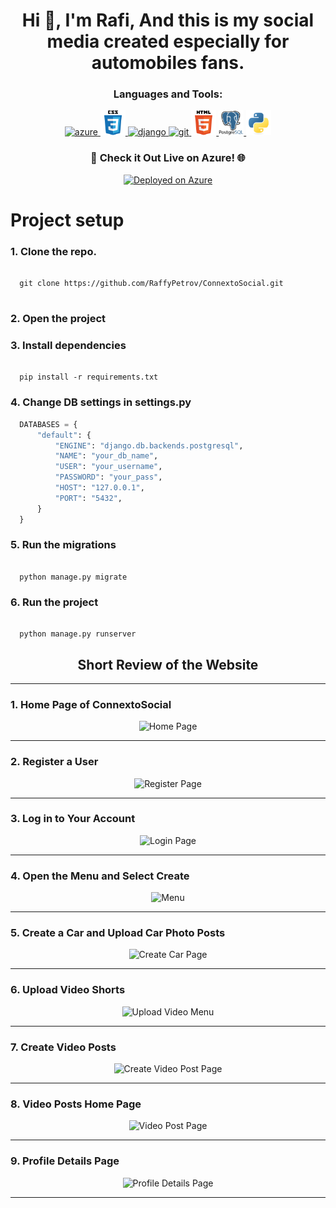 <h1 align="center">Hi 👋, I'm Rafi, And this is my social media created especially for automobiles fans.</h1>

<h3 align="center">Languages and Tools:</h3>
<p align="center"> <a href="https://azure.microsoft.com/en-in/" target="_blank" rel="noreferrer"> <img src="https://www.vectorlogo.zone/logos/microsoft_azure/microsoft_azure-icon.svg" alt="azure" width="40" height="40"/> </a> <a href="https://www.w3schools.com/css/" target="_blank" rel="noreferrer"> <img src="https://raw.githubusercontent.com/devicons/devicon/master/icons/css3/css3-original-wordmark.svg" alt="css3" width="40" height="40"/> </a> <a href="https://www.djangoproject.com/" target="_blank" rel="noreferrer"> <img src="https://cdn.worldvectorlogo.com/logos/django.svg" alt="django" width="40" height="40"/> </a> <a href="https://git-scm.com/" target="_blank" rel="noreferrer"> <img src="https://www.vectorlogo.zone/logos/git-scm/git-scm-icon.svg" alt="git" width="40" height="40"/> </a> <a href="https://www.w3.org/html/" target="_blank" rel="noreferrer"> <img src="https://raw.githubusercontent.com/devicons/devicon/master/icons/html5/html5-original-wordmark.svg" alt="html5" width="40" height="40"/> </a> <a href="https://www.postgresql.org" target="_blank" rel="noreferrer"> <img src="https://raw.githubusercontent.com/devicons/devicon/master/icons/postgresql/postgresql-original-wordmark.svg" alt="postgresql" width="40" height="40"/> </a> <a href="https://www.python.org" target="_blank" rel="noreferrer"> <img src="https://raw.githubusercontent.com/devicons/devicon/master/icons/python/python-original.svg" alt="python" width="40" height="40"/> </a> </p>

<h3 align="center">🚀 Check it Out Live on Azure! 🌐</h3>
<p align="center">
  <a href="https://connextosocial-media-frdqcdgjddb9ctcv.italynorth-01.azurewebsites.net" target="_blank">
    <img src="https://img.shields.io/badge/Deployed%20on-Azure-blue?style=for-the-badge&logo=microsoft-azure&logoColor=white" alt="Deployed on Azure" />
  </a>
</p>

# Project setup

### 1. Clone the repo.

   
  ```terminal

    git clone https://github.com/RaffyPetrov/ConnextoSocial.git


  ```

### 2. Open the project


### 3. Install dependencies
 
   ```terminal
   
     pip install -r requirements.txt
  
   ```

### 4. Change DB settings in settings.py

  ```py
    DATABASES = {
        "default": {
            "ENGINE": "django.db.backends.postgresql",
            "NAME": "your_db_name",
            "USER": "your_username",
            "PASSWORD": "your_pass",
            "HOST": "127.0.0.1",
            "PORT": "5432",
        }
    }
  ```

### 5. Run the migrations

  ```terminal

    python manage.py migrate

  ```

### 6. Run the project

  ```terminal

    python manage.py runserver

  ```


<h2 align="center">Short Review of the Website</h2>

---

### 1. Home Page of ConnextoSocial
<p align="center">
  <img src="https://github.com/user-attachments/assets/8e5d9b52-4e18-4d02-b73d-fc1a7db84eaa" alt="Home Page" />
</p>

---

### 2. Register a User
<p align="center">
  <img src="https://github.com/user-attachments/assets/45facba3-b09a-450f-8d09-fdb81e0740fb" alt="Register Page" />
</p>

---

### 3. Log in to Your Account
<p align="center">
  <img src="https://github.com/user-attachments/assets/9f15be57-15c3-4306-bb12-01d873188602" alt="Login Page" />
</p>

---

### 4. Open the Menu and Select Create
<p align="center">
  <img src="https://github.com/user-attachments/assets/943be9a4-f4a1-4d9a-ab61-c8189fec40f3" alt="Menu" />
</p>

---

### 5. Create a Car and Upload Car Photo Posts
<p align="center">
  <img src="https://github.com/user-attachments/assets/575567ef-1fd2-4ff9-b98c-efe149d7ca6b" alt="Create Car Page" />
</p>

---

### 6. Upload Video Shorts
<p align="center">
  <img src="https://github.com/user-attachments/assets/c607e780-4de2-4a32-bc25-3cee84bb4ab2" alt="Upload Video Menu" />
</p>

---

### 7. Create Video Posts
<p align="center">
  <img src="https://github.com/user-attachments/assets/40fce3a9-4262-4c0e-9dd8-8d54b2a0d437" alt="Create Video Post Page" />
</p>

---

### 8. Video Posts Home Page
<p align="center">
  <img src="https://github.com/user-attachments/assets/9f26c4da-d8fd-4549-9cd6-2f56907b9193" alt="Video Post Page" />
</p>

---

### 9. Profile Details Page
<p align="center">
  <img src="https://github.com/user-attachments/assets/67a420fc-ed59-4d29-9f4a-d8eccb7e2257" alt="Profile Details Page" />
</p>

---








